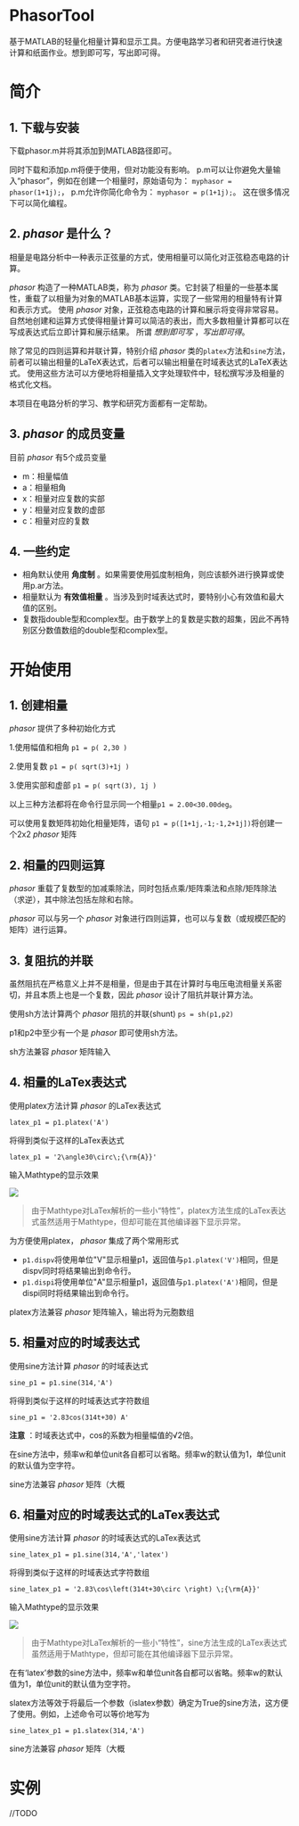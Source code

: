 # PhasorTool
基于MATLAB的轻量化相量计算和显示工具。方便电路学习者和研究者进行快速计算和纸面作业。想到即可写，写出即可得。

# 简介
## 1. 下载与安装
下载phasor.m并将其添加到MATLAB路径即可。

同时下载和添加p.m将便于使用，但对功能没有影响。
p.m可以让你避免大量输入“phasor”，例如在创建一个相量时，原始语句为：
` myphasor = phasor(1+1j); `，
p.m允许你简化命令为：
` myphasor = p(1+1j); `。
这在很多情况下可以简化编程。



## 2.  _phasor_ 是什么？
相量是电路分析中一种表示正弦量的方式，使用相量可以简化对正弦稳态电路的计算。

 _phasor_ 构造了一种MATLAB类，称为 _phasor_ 类。它封装了相量的一些基本属性，重载了以相量为对象的MATLAB基本运算，实现了一些常用的相量特有计算和表示方式。
使用 _phasor_ 对象，正弦稳态电路的计算和展示将变得非常容易。
自然地创建和运算方式使得相量计算可以简洁的表出，而大多数相量计算都可以在写成表达式后立即计算和展示结果。
所谓 _想到即可写_ ，_写出即可得_。

除了常见的四则运算和并联计算，特别介绍 _phasor_ 类的` platex `方法和` sine `方法，
前者可以输出相量的LaTeX表达式，后者可以输出相量在时域表达式的LaTeX表达式。
使用这些方法可以方便地将相量插入文字处理软件中，轻松撰写涉及相量的格式化文档。

本项目在电路分析的学习、教学和研究方面都有一定帮助。



## 3.  _phasor_ 的成员变量
目前 _phasor_ 有5个成员变量

- m：相量幅值
- a：相量相角
- x：相量对应复数的实部
- y：相量对应复数的虚部
- c：相量对应的复数



## 4. 一些约定
+ 相角默认使用 __角度制__ 。如果需要使用弧度制相角，则应该额外进行换算或使用p.ar方法。
+ 相量默认为 __有效值相量__ 。当涉及到时域表达式时，要特别小心有效值和最大值的区别。
+ 复数指double型和complex型。由于数学上的复数是实数的超集，因此不再特别区分数值数组的double型和complex型。



# 开始使用
## 1. 创建相量
  _phasor_ 提供了多种初始化方式

1.使用幅值和相角	` p1 = p( 2,30 ) `

2.使用复数		` p1 = p( sqrt(3)+1j ) `

3.使用实部和虚部	` p1 = p( sqrt(3), 1j ) `

以上三种方法都将在命令行显示同一个相量` p1 = 2.00<30.00deg `。

可以使用复数矩阵初始化相量矩阵，语句 ` p1 = p([1+1j,-1;-1,2+1j]) `将创建一个2x2 _phasor_ 矩阵



## 2. 相量的四则运算
_phasor_ 重载了复数型的加减乘除法，同时包括点乘/矩阵乘法和点除/矩阵除法（求逆），其中除法包括左除和右除。

_phasor_ 可以与另一个 _phasor_ 对象进行四则运算，也可以与复数（或规模匹配的矩阵）进行运算。



## 3. 复阻抗的并联
虽然阻抗在严格意义上并不是相量，但是由于其在计算时与电压电流相量关系密切，并且本质上也是一个复数，因此 _phasor_ 设计了阻抗并联计算方法。

使用sh方法计算两个 _phasor_ 阻抗的并联(shunt)  ` ps = sh(p1,p2) `

p1和p2中至少有一个是 _phasor_ 即可使用sh方法。

sh方法兼容 _phasor_ 矩阵输入



## 4. 相量的LaTex表达式
使用platex方法计算 _phasor_ 的LaTex表达式

` latex_p1 = p1.platex('A') `

将得到类似于这样的LaTex表达式

` latex_p1 = '2\angle30\circ\;{\rm{A}}' `

输入Mathtype的显示效果

![](http://latex.codecogs.com/gif.latex?2\angle30^\circ{\rm{A}})

> 由于Mathtype对LaTex解析的一些小“特性”，platex方法生成的LaTex表达式虽然适用于Mathtype，但却可能在其他编译器下显示异常。

为方便使用platex， _phasor_ 集成了两个常用形式

+ ` p1.dispv `将使用单位"V"显示相量p1，返回值与` p1.platex('V') `相同，但是dispv同时将结果输出到命令行。
+ ` p1.dispi `将使用单位"A"显示相量p1，返回值与` p1.platex('A') `相同，但是dispi同时将结果输出到命令行。

platex方法兼容 _phasor_ 矩阵输入，输出将为元胞数组

## 5. 相量对应的时域表达式
使用sine方法计算 _phasor_ 的时域表达式

` sine_p1 = p1.sine(314,'A') `

将得到类似于这样的时域表达式字符数组

` sine_p1 = '2.83cos(314t+30) A' `

 __注意__ ：时域表达式中，cos的系数为相量幅值的√2倍。

在sine方法中，频率w和单位unit各自都可以省略。频率w的默认值为1，单位unit的默认值为空字符。

sine方法兼容 _phasor_ 矩阵（大概



## 6. 相量对应的时域表达式的LaTex表达式
使用sine方法计算 _phasor_ 的时域表达式的LaTex表达式

` sine_latex_p1 = p1.sine(314,'A','latex') `

将得到类似于这样的时域表达式字符数组

` sine_latex_p1 = '2.83\cos\left(314t+30\circ \right) \;{\rm{A}}' `

输入Mathtype的显示效果

![](http://latex.codecogs.com/gif.latex?2.83\cos\left(314t+30^\circ\right){\rm{A}})

> 由于Mathtype对LaTex解析的一些小“特性”，sine方法生成的LaTex表达式虽然适用于Mathtype，但却可能在其他编译器下显示异常。

在有‘latex’参数的sine方法中，频率w和单位unit各自都可以省略。频率w的默认值为1，单位unit的默认值为空字符。

slatex方法等效于将最后一个参数（islatex参数）确定为True的sine方法，这方便了使用。例如，上述命令可以等价地写为

` sine_latex_p1 = p1.slatex(314,'A') `

sine方法兼容 _phasor_ 矩阵（大概



# 实例
//TODO
